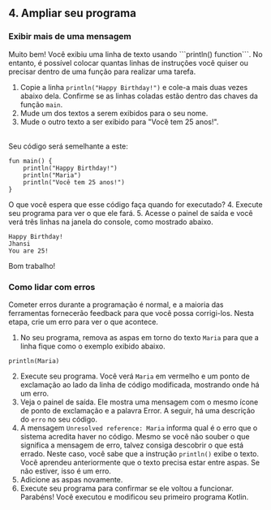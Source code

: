 <h2>4. Ampliar seu programa</h2>
<h3>Exibir mais de uma mensagem</h3>
Muito bem! Você exibiu uma linha de texto usando ```println() function```. No entanto, é possível colocar quantas linhas de instruções você quiser ou precisar dentro de uma função para realizar uma tarefa.

1. Copie a linha ```println("Happy Birthday!")``` e cole-a mais duas vezes abaixo dela. Confirme se as linhas coladas estão dentro das chaves da função ```main```.
2. Mude um dos textos a serem exibidos para o seu nome.
3. Mude o outro texto a ser exibido para "Você tem 25 anos!".
<br>
Seu código será semelhante a este:

```
fun main() {
    println("Happy Birthday!")
    println("Maria")
    println("Você tem 25 anos!")
}
```
O que você espera que esse código faça quando for executado?
4. Execute seu programa para ver o que ele fará.
5. Acesse o painel de saída e você verá três linhas na janela do console, como mostrado abaixo.

```
Happy Birthday!
Jhansi
You are 25!
```
Bom trabalho!
<br>
<h3>Como lidar com erros</h3>
Cometer erros durante a programação é normal, e a maioria das ferramentas fornecerão feedback para que você possa corrigi-los. Nesta etapa, crie um erro para ver o que acontece.

1. No seu programa, remova as aspas em torno do texto ```Maria``` para que a linha fique como o exemplo exibido abaixo.

```
println(Maria)
```
2. Execute seu programa. Você verá ```Maria``` em vermelho e um ponto de exclamação ao lado da linha de código modificada, mostrando onde há um erro.
3. Veja o painel de saída. Ele mostra uma mensagem com o mesmo ícone de ponto de exclamação e a palavra Error. A seguir, há uma descrição do ```erro``` no seu código.
4. A mensagem ```Unresolved reference: Maria``` informa qual é o erro que o sistema acredita haver no código. Mesmo se você não souber o que significa a mensagem de erro, talvez consiga descobrir o que está errado. Neste caso, você sabe que a instrução ```println()``` exibe o texto. Você aprendeu anteriormente que o texto precisa estar entre aspas. Se não estiver, isso é um erro.
5. Adicione as aspas novamente.
6. Execute seu programa para confirmar se ele voltou a funcionar.
Parabéns! Você executou e modificou seu primeiro programa Kotlin.